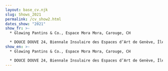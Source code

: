 ```yaml
---
layout: base_cv.njk
slug: Shows_2021
permalink: /cv_show2.html
dates_show: "2021"
show_fr: >-
  * Glowing Pantins & Co., Espace Mora Mora, Carouge, CH

  * DOUCE DOUVE 24, Biennale Insulaire des Espaces d’Art de Genève, Île Rousseau, Genève, CH
show_en: >-
  * Glowing Pantins & Co., Espace Mora Mora, Carouge, CH

  * DOUCE DOUVE 24, Biennale Insulaire des Espaces d’Art de Genève, Île Rousseau, Geneva, CH
---
```

